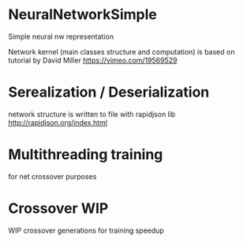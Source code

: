 # NeuralNetworkSimple
Simple neural nw representation

Network kernel (main classes structure and computation) is based on tutorial by David Miller https://vimeo.com/19569529


# Serealization / Deserialization
network structure is written to file with rapidjson lib http://rapidjson.org/index.html

# Multithreading training
for net crossover purposes

# Crossover WIP
WIP crossover generations for training speedup
